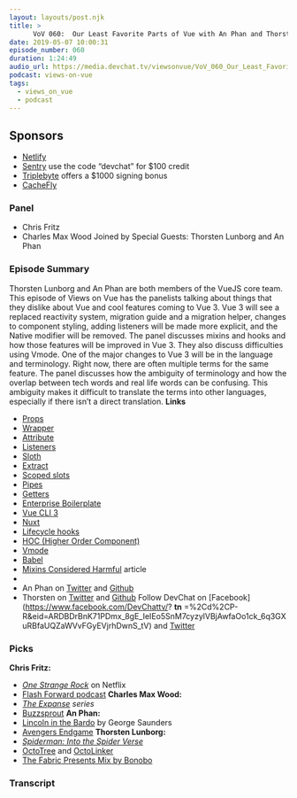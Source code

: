 ```yaml
---
layout: layouts/post.njk
title: >
      VoV 060:  Our Least Favorite Parts of Vue with An Phan and Thorsten Lunborg
date: 2019-05-07 10:00:31
episode_number: 060
duration: 1:24:49
audio_url: https://media.devchat.tv/viewsonvue/VoV_060_Our_Least_Favorite_Parts_of_Vue_with_An_Phan_and_Thorsten_Lunborg.mp3
podcast: views-on-vue
tags: 
  - views_on_vue
  - podcast
---
```


## **Sponsors**

- [Netlify](https://www.netlify.com/)
- [Sentry](http://sentry.io/) use the code “devchat” for $100 credit
- [Triplebyte](https://triplebyte.com/vue) offers a $1000 signing bonus
- [CacheFly](https://www.cachefly.com/)

### **Panel**

- Chris Fritz
- Charles Max Wood
Joined by Special Guests: Thorsten Lunborg and An Phan
### **Episode Summary**
Thorsten Lunborg and An Phan are both members of the VueJS core team. This episode of Views on Vue has the panelists talking about things that they dislike about Vue and cool features coming to Vue 3. Vue 3 will see a replaced reactivity system, migration guide and a migration helper, changes to component styling, adding listeners will be made more explicit, and the Native modifier will be removed. The panel discusses mixins and hooks and how those features will be improved in Vue 3. They also discuss difficulties using Vmode. One of the major changes to Vue 3 will be in the language and terminology. Right now, there are often multiple terms for the same feature. The panel discusses how the ambiguity of terminology and how the overlap between tech words and real life words can be confusing. This ambiguity makes it difficult to translate the terms into other languages, especially if there isn’t a direct translation. **Links**
- [Props](https://vuejs.org/v2/guide/components-props.html)
- [Wrapper](https://vuejs.org/v2/examples/select2.html)
- [Attribute](https://www.vuemastery.com/courses/intro-to-vue-js/attribute-binding/)
- [Listeners](https://vuejs.org/v2/guide/events.html)
- [Sloth](https://github.com/denar90/sloth)
- [Extract](https://vue-loader.vuejs.org/guide/extract-css.html)
- [Scoped slots](https://vuejs.org/v2/guide/components-slots.html#Scoped-Slots-with-the-slot-scope-Attribute)
- [Pipes](https://vuejs.org/v2/guide/filters.html)
- [Getters](https://vuex.vuejs.org/guide/getters.html)
- [Enterprise Boilerplate](https://github.com/chrisvfritz/vue-enterprise-boilerplate)
- [Vue CLI 3](https://cli.vuejs.org/)
- [Nuxt](https://nuxtjs.org/)
- [Lifecycle hooks](https://vuejs.org/v2/api/#Options-Lifecycle-Hooks)
- [HOC (Higher Order Component)](https://medium.com/bethink-pl/higher-order-components-in-vue-js-a79951ac9176)
- [Vmode](https://vuejs.org/v2/guide/forms.html#v-model-with-Components)
- [Babel](https://github.com/babel/babel)
- [Mixins Considered Harmful](https://reactjs.org/blog/2016/07/13/mixins-considered-harmful.html?utm_source=javascriptweekly&utm_medium=email) article
- 
- An Phan on [Twitter](https://twitter.com/notphanan?lang=en) and [Github](https://github.com/phanan)
- Thorsten on [Twitter](https://twitter.com/Linus_Borg?lang=en) and [Github](https://github.com/LinusBorg)
Follow DevChat on [Facebook](https://www.facebook.com/DevChattv/? __tn__ =%2Cd%2CP-R&eid=ARDBDrBnK71PDmx_8gE_IeIEo5SnM7cyzylVBjAwfaOo1ck_6q3GXuRBfaUQZaWVvFGyEVjrhDwnS_tV) and [Twitter](https://twitter.com/devchattv?lang=en)
### **Picks**
 **Chris Fritz:**
- [_One Strange Rock_](https://www.netflix.com/title/81071666) on Netflix
- [Flash Forward podcast](https://www.flashforwardpod.com/)
**Charles Max Wood:**
- _[The Expanse](https://www.amazon.com/The-Expanse-Season-1/dp/B018BZ3SCM) series_
- [Buzzsprout](https://www.buzzsprout.com/)
**An Phan:**
- [Lincoln in the Bardo](https://www.amazon.com/Lincoln-Bardo-Novel-George-Saunders/dp/0812985400/ref=as_li_ss_tl?ie=UTF8&qid=1548462018&sr=8-1&linkCode=ll1&tag=devchattv-20&linkId=f06bfe7482dca8bb751ed6d7cc86e2ab&language=en_US) by George Saunders
- [Avengers Endgame](https://www.marvel.com/movies/avengers-endgame)
**Thorsten Lunborg:**
- _[Spiderman: Into the Spider Verse](https://www.imdb.com/title/tt4633694/)_
- [OctoTree](https://github.com/ovity/octotree) and [OctoLinker](https://github.com/OctoLinker/OctoLinker)
- [The Fabric Presents Mix by Bonobo](http://www.fabriclondon.com/store/bonobo.html)


### Transcript


